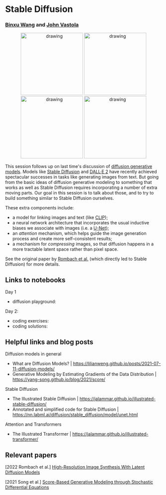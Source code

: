 # Stable Diffusion
### [Binxu Wang](https://scholar.harvard.edu/binxuw) and [John Vastola](https://twitter.com/johnjvastola)

<p align="center">
<img src="https://github.com/DrugowitschLab/ML-from-scratch-seminar/blob/master/StableDiffusion/images/astro.png?raw=true" alt="drawing" width="200"/>
<img src="https://github.com/DrugowitschLab/ML-from-scratch-seminar/blob/master/StableDiffusion/images/ballerina_chasing_cat.png?raw=true" alt="drawing" width="200"/>
<img src="https://github.com/DrugowitschLab/ML-from-scratch-seminar/blob/master/StableDiffusion/images/lovely_cat.png?raw=true" alt="drawing" width="200"/>
<img src="https://github.com/DrugowitschLab/ML-from-scratch-seminar/blob/master/StableDiffusion/images/turtle3.png?raw=true" alt="drawing" width="200"/>
</p>

This session follows up on last time's discussion of [diffusion generative models](https://github.com/DrugowitschLab/ML-from-scratch-seminar/tree/master/DiffusionGenerativeModels). Models like [Stable Diffusion](https://stability.ai/blog/stable-diffusion-announcement) and [DALL·E 2](https://openai.com/dall-e-2/) have recently achieved spectacular successes in tasks like generating images from text. But going from the basic ideas of diffusion generative modeling to something that works as well as Stable Diffusion requires incorporating a number of extra moving parts. Our goal in this session is to talk about those, and to try to build something similar to Stable Diffusion ourselves.

These extra components include:
* a model for linking images and text (like [CLIP](https://github.com/openai/CLIP));
* a neural network architecture that incorporates the usual inductive biases we associate with images (i.e. a [U-Net](https://en.wikipedia.org/wiki/U-Net));
* an *attention* mechanism, which helps guide the image generation process and create more self-consistent results;
* a mechanism for *compressing* images, so that diffusion happens in a more tractable latent space rather than pixel space.

See the original paper by [Rombach et al.](https://ommer-lab.com/research/latent-diffusion-models/) (which directly led to Stable Diffusion) for more details.

## Links to notebooks

Day 1 

- diffusion playground: 

Day 2: 

- coding exercises: 
- coding solutions: 


## Helpful links and blog posts

Diffusion models in general
- What are Diffusion Models? | https://lilianweng.github.io/posts/2021-07-11-diffusion-models/
- Generative Modeling by Estimating Gradients of the Data Distribution | https://yang-song.github.io/blog/2021/score/

Stable Diffusion
- The Illustrated Stable Diffusion | https://jalammar.github.io/illustrated-stable-diffusion/
- Annotated and simplified code for Stable Diffusion | https://nn.labml.ai/diffusion/stable_diffusion/model/unet.html

Attention and Transformers
- The Illustrated Transformer | https://jalammar.github.io/illustrated-transformer/

## Relevant papers

[2022 Rombach et al.] [High-Resolution Image Synthesis With Latent Diffusion Models](https://arxiv.org/abs/2112.10752)

[2021 Song et al.] [Score-Based Generative Modeling through Stochastic Differential Equations](https://openreview.net/forum?id=PxTIG12RRHS)


